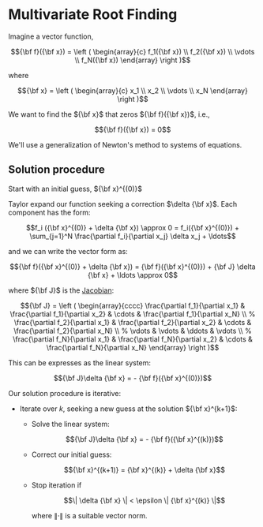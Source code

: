 Multivariate Root Finding
=========================

Imagine a vector function,

$${\bf f}({\bf x}) = \left ( \begin{array}{c} f_1({\bf x}) \\ f_2({\bf x}) \\ \vdots \\ f_N({\bf x}) \end{array} \right )$$

where

$${\bf x} = \left ( \begin{array}{c} x_1 \\ x_2 \\ \vdots \\ x_N \end{array} \right )$$

We want to find the ${\bf x}$ that zeros ${\bf f}({\bf x})$, i.e.,

$${\bf f}({\bf x}) = 0$$

We'll use a generalization of Newton's method to systems of equations.

Solution procedure
------------------

Start with an initial guess, ${\bf x}^{(0)}$

Taylor expand our function seeking a correction $\delta {\bf x}$.  Each component has the form:
  
$$f_i ({\bf x}^{(0)} + \delta {\bf x}) \approx 0 = f_i({\bf x}^{(0)}) + \sum_{j=1}^N \frac{\partial f_i}{\partial x_j} \delta x_j + \ldots$$
  
and we can write the vector form as:
  
$${\bf f}({\bf x}^{(0)} + \delta {\bf x}) = {\bf f}({\bf x}^{(0)}) + {\bf J} \delta {\bf x} + \ldots \approx 0$$
  
where ${\bf J}$ is the [Jacobian](https://en.wikipedia.org/wiki/Jacobian_matrix_and_determinant):
  
$${\bf J} = \left ( \begin{array}{cccc} \frac{\partial f_1}{\partial x_1} &
                                        \frac{\partial f_1}{\partial x_2} &
                                        \cdots &
                                        \frac{\partial f_1}{\partial x_N} \\
%
                                        \frac{\partial f_2}{\partial x_1} &
                                        \frac{\partial f_2}{\partial x_2} &
                                        \cdots &
                                        \frac{\partial f_2}{\partial x_N} \\
%
                                        \vdots & \vdots & \ddots & \vdots \\
%
                                        \frac{\partial f_N}{\partial x_1} &
                                        \frac{\partial f_N}{\partial x_2} &
                                        \cdots &
                                        \frac{\partial f_N}{\partial x_N} \end{array} \right )$$


This can be expresses as the linear system:

$${\bf J}\delta {\bf x} = - {\bf f}({\bf x}^{(0)})$$

Our solution procedure is iterative:

* Iterate over $k$, seeking a new guess at the solution ${\bf x}^{k+1}$:

  * Solve the linear system:

    $${\bf J}\delta {\bf x} = - {\bf f}({\bf x}^{(k)})$$
  
  * Correct our initial guess:

    $${\bf x}^{(k+1)} = {\bf x}^{(k)} + \delta {\bf x}$$
  
  * Stop iteration if

    $$\| \delta {\bf x} \| < \epsilon \| {\bf x}^{(k)} \|$$
  
    where $\| \cdot \|$ is a suitable vector norm.
